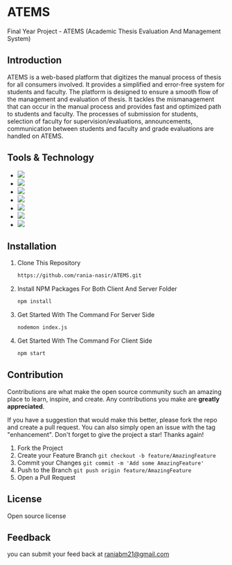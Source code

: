 # ATEMS
Final Year Project - ATEMS (Academic Thesis Evaluation And Management System)

## Introduction
ATEMS is a web-based platform that digitizes the manual process of thesis for all consumers involved. It provides a simplified and error-free system for students and faculty. The platform is designed to ensure a smooth flow of the management and evaluation of thesis. It tackles the mismanagement that can occur in the manual process and provides fast and optimized path to students and faculty. The processes of submission for students, selection of faculty for supervision/evaluations, announcements, communication between students and faculty and grade evaluations are handled on ATEMS.



## Tools & Technology

* <img src="https://img.shields.io/badge/React-20232A?style=for-the-badge&logo=react&logoColor=61DAFB"/>
* <img src="https://img.shields.io/badge/Tailwind_CSS-38B2AC?style=for-the-badge&logo=tailwind-css&logoColor=white"/>
* <img src="https://img.shields.io/badge/Node.js-43853D?style=for-the-badge&logo=node.js&logoColor=white"/>
* <img src="https://img.shields.io/badge/Express.js-404D59?style=for-the-badge"/>
* <img src="https://img.shields.io/badge/JavaScript-323330?style=for-the-badge&logo=javascript&logoColor=F7DF1E"/>
* <img src="https://img.shields.io/badge/PostgreSQL-316192?style=for-the-badge&logo=postgresql&logoColor=white"/>
* <img src="https://img.shields.io/badge/postman-323330?style=for-the-badge&logo=postman&logoColor=green"/>

## Installation
  
1. Clone This Repository

   ```sh
   https://github.com/rania-nasir/ATEMS.git

2. Install NPM Packages For Both Client And Server Folder
   ```sh
   npm install 

3. Get Started With The Command For Server Side
   ```sh
   nodemon index.js 

4. Get Started With The Command For Client Side
   ```sh
   npm start

## Contribution

Contributions are what make the open source community such an amazing place to learn, inspire, and create. Any contributions you make are **greatly appreciated**.

If you have a suggestion that would make this better, please fork the repo and create a pull request. You can also simply open an issue with the tag "enhancement".
Don't forget to give the project a star! Thanks again!

1. Fork the Project
2. Create your Feature Branch `git checkout -b feature/AmazingFeature`
3. Commit your Changes `git commit -m 'Add some AmazingFeature'`
4. Push to the Branch `git push origin feature/AmazingFeature`
5. Open a Pull Request

## License
Open source license

## Feedback
you can submit your feed back at raniabm21@gmail.com



